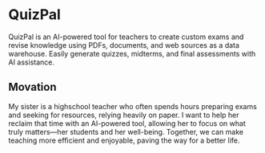 # QuizPal
QuizPal is an AI-powered tool for teachers to create custom exams and revise knowledge using PDFs, documents, and web sources as a data warehouse. Easily generate quizzes, midterms, and final assessments with AI assistance.

## Movation
My sister is a highschool teacher who often spends hours preparing exams and seeking for resources, relying heavily on paper. I want to help her reclaim that time with an AI-powered tool, allowing her to focus on what truly matters—her students and her well-being. Together, we can make teaching more efficient and enjoyable, paving the way for a better life.
